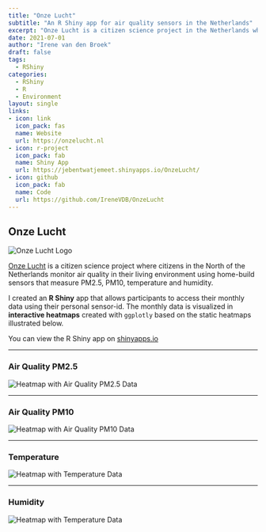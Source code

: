 ```yaml
---
title: "Onze Lucht"
subtitle: "An R Shiny app for air quality sensors in the Netherlands"
excerpt: "Onze Lucht is a citizen science project in the Netherlands where citizens use home-build sensors to measure air quality (PM2.5, PM10), temperature and humidity. I created an R Shiny app that visualizes monthly air quality in interactive heatmaps."
date: 2021-07-01
author: "Irene van den Broek"
draft: false
tags:
  - RShiny
categories:
  - RShiny
  - R
  - Environment
layout: single
links:
- icon: link
  icon_pack: fas
  name: Website
  url: https://onzelucht.nl
- icon: r-project
  icon_pack: fab
  name: Shiny App
  url: https://jebentwatjemeet.shinyapps.io/OnzeLucht/
- icon: github
  icon_pack: fab
  name: Code
  url: https://github.com/IreneVDB/OnzeLucht
---
```


## Onze Lucht

![Onze Lucht Logo](OnzeLucht.png)

[Onze Lucht](https://onzelucht.nl) is a citizen science project where citizens in the North of the Netherlands monitor air quality in their living environment using home-build sensors that measure PM2.5, PM10, temperature and humidity. <p>
I created an **R Shiny** app that allows participants to access their monthly data using their personal sensor-id. The monthly data is visualized in **interactive heatmaps** created with `ggplotly` based on the static heatmaps illustrated below.

You can view the R Shiny app on [shinyapps.io](https://jebentwatjemeet.shinyapps.io/OnzeLucht/)

---

### Air Quality PM2.5

![Heatmap with Air Quality PM2.5 Data](P25.png)

---

### Air Quality PM10

![Heatmap with Air Quality PM10 Data](P10.png)

---

### Temperature

![Heatmap with Temperature Data](Temperature.png)

---

### Humidity

![Heatmap with Temperature Data](Humidity.png)
